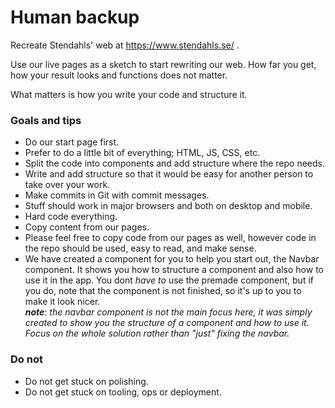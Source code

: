 # Human backup

Recreate Stendahls' web at https://www.stendahls.se/ .

Use our live pages as a sketch to start rewriting our web. How far you get, how your result looks and functions does not matter.

What matters is how you write your code and structure it.

### Goals and tips

- Do our start page first.
- Prefer to do a little bit of everything; HTML, JS, CSS, etc.
- Split the code into components and add structure where the repo needs.
- Write and add structure so that it would be easy for another person to take over your work.
- Make commits in Git with commit messages.
- Stuff should work in major browsers and both on desktop and mobile.
- Hard code everything.
- Copy content from our pages.
- Please feel free to copy code from our pages as well, however code in the repo should be used, easy to read, and make sense.
- We have created a component for you to help you start out, the Navbar component. It shows you how to structure a component and also how to use it in the app. You dont _have to_ use the premade component, but if you do, note that the component is not finished, so it's up to you to make it look nicer.<br>
  _**note**_: _the navbar component is not the main focus here, it was simply created to show you the structure of a component and how to use it. Focus on the whole solution rather than "just" fixing the navbar._

### Do not

- Do not get stuck on polishing.
- Do not get stuck on tooling, ops or deployment.
